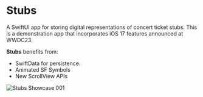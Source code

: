 # Stubs
A SwiftUI app for storing digital representations of concert ticket stubs. This is a demonstration app that incorporates iOS 17 features announced at WWDC23.

<b>Stubs</b> benefits from:
* SwiftData for persistence.
* Animated SF Symbols
* New ScrollView APIs
  
![‎Stubs Showcase ‎001](https://github.com/bodhichristian/Stubs/assets/110639779/bb17299b-264f-400c-8f9f-34bcf7d55a4a)
